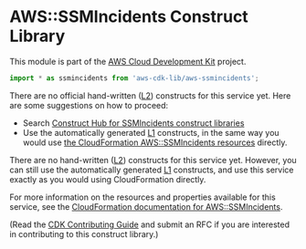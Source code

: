 # AWS::SSMIncidents Construct Library


This module is part of the [AWS Cloud Development Kit](https://github.com/aws/aws-cdk) project.

```ts nofixture
import * as ssmincidents from 'aws-cdk-lib/aws-ssmincidents';
```

<!--BEGIN CFNONLY DISCLAIMER-->

There are no official hand-written ([L2](https://docs.aws.amazon.com/cdk/latest/guide/constructs.html#constructs_lib)) constructs for this service yet. Here are some suggestions on how to proceed:

- Search [Construct Hub for SSMIncidents construct libraries](https://constructs.dev/search?q=ssmincidents)
- Use the automatically generated [L1](https://docs.aws.amazon.com/cdk/latest/guide/constructs.html#constructs_l1_using) constructs, in the same way you would use [the CloudFormation AWS::SSMIncidents resources](https://docs.aws.amazon.com/AWSCloudFormation/latest/UserGuide/AWS_SSMIncidents.html) directly.


<!--BEGIN CFNONLY DISCLAIMER-->

There are no hand-written ([L2](https://docs.aws.amazon.com/cdk/latest/guide/constructs.html#constructs_lib)) constructs for this service yet. 
However, you can still use the automatically generated [L1](https://docs.aws.amazon.com/cdk/latest/guide/constructs.html#constructs_l1_using) constructs, and use this service exactly as you would using CloudFormation directly.

For more information on the resources and properties available for this service, see the [CloudFormation documentation for AWS::SSMIncidents](https://docs.aws.amazon.com/AWSCloudFormation/latest/UserGuide/AWS_SSMIncidents.html).

(Read the [CDK Contributing Guide](https://github.com/aws/aws-cdk/blob/master/CONTRIBUTING.md) and submit an RFC if you are interested in contributing to this construct library.)

<!--END CFNONLY DISCLAIMER-->
